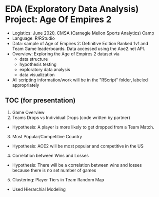 # EDA (Exploratory Data Analysis) Project: Age Of Empires 2 

- Logistics: June 2020, CMSA (Carnegie Mellon Sports Analytics) Camp
- Language: R/RStudio
- Data: sample of Age of Empires 2: Definitive Edition Ranked 1v1 and Team Game leaderboards. Data accessed using the Aoe2.net API.
- Overview: Exploring the Age of Empires 2 dataset via
  - data structure
  - hypothesis testing 
  - exploratory data analysis
  - data visualization
- All scripting information/work will be in the "RScript" folder, labeled appropriately 

## TOC (for presentation) 
 1. Game Overview
 2. Teams Drops vs Individual Drops (code written by partner)
 - Hypothesis: A player is more likely to get dropped from a Team Match.
 3. Most Popular/Competitive Country 
 - Hypothesis: AOE2 will be most popular and competitive in the US 
 4. Correlation between Wins and Losses 
 - Hypothesis: There will be a correlation between wins and losses because there is no set number of games
 5. Clustering: Player Tiers in Team Random Map
 - Used Hierarchial Modeling 
